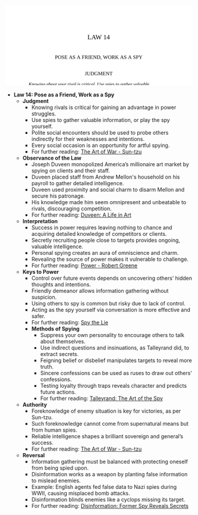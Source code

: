 ![14-friend-spy](14-friend-spy.best.png)

- **Law 14: Pose as a Friend, Work as a Spy**
  - **Judgment**
    - Knowing rivals is critical for gaining an advantage in power struggles.
    - Use spies to gather valuable information, or play the spy yourself.
    - Polite social encounters should be used to probe others indirectly for their weaknesses and intentions.
    - Every social occasion is an opportunity for artful spying.
    - For further reading: [The Art of War - Sun-tzu](https://suntzusaid.com/book/1)
  - **Observance of the Law**
    - Joseph Duveen monopolized America’s millionaire art market by spying on clients and their staff.
    - Duveen placed staff from Andrew Mellon's household on his payroll to gather detailed intelligence.
    - Duveen used proximity and social charm to disarm Mellon and secure his patronage.
    - His knowledge made him seem omnipresent and unbeatable to rivals, discouraging competition.
    - For further reading: [Duveen: A Life in Art](https://www.britannica.com/biography/Joseph-Duveen)
  - **Interpretation**
    - Success in power requires leaving nothing to chance and acquiring detailed knowledge of competitors or clients.
    - Secretly recruiting people close to targets provides ongoing, valuable intelligence.
    - Personal spying creates an aura of omniscience and charm.
    - Revealing the source of power makes it vulnerable to challenge.
    - For further reading: [Power - Robert Greene](https://powerseductionandwarfare.com/)
  - **Keys to Power**
    - Control over future events depends on uncovering others’ hidden thoughts and intentions.
    - Friendly demeanor allows information gathering without suspicion.
    - Using others to spy is common but risky due to lack of control.
    - Acting as the spy yourself via conversation is more effective and safer.
    - For further reading: [Spy the Lie](https://www.nyjournalofbooks.com/book-review/spy-lie)
    - **Methods of Spying**
      - Suppress your own personality to encourage others to talk about themselves.
      - Use indirect questions and insinuations, as Talleyrand did, to extract secrets.
      - Feigning belief or disbelief manipulates targets to reveal more truth.
      - Sincere confessions can be used as ruses to draw out others' confessions.
      - Testing loyalty through traps reveals character and predicts future actions.
      - For further reading: [Talleyrand: The Art of the Spy](https://www.historytoday.com/archive/talleyrand)
  - **Authority**
    - Foreknowledge of enemy situation is key for victories, as per Sun-tzu.
    - Such foreknowledge cannot come from supernatural means but from human spies.
    - Reliable intelligence shapes a brilliant sovereign and general’s success.
    - For further reading: [The Art of War - Sun-tzu](https://suntzusaid.com/book/1)
  - **Reversal**
    - Information gathering must be balanced with protecting oneself from being spied upon.
    - Disinformation works as a weapon by planting false information to mislead enemies.
    - Example: English agents fed false data to Nazi spies during WWII, causing misplaced bomb attacks.
    - Disinformation blinds enemies like a cyclops missing its target.
    - For further reading: [Disinformation: Former Spy Reveals Secrets](https://www.goodreads.com/book/show/432199.Disinformation)
